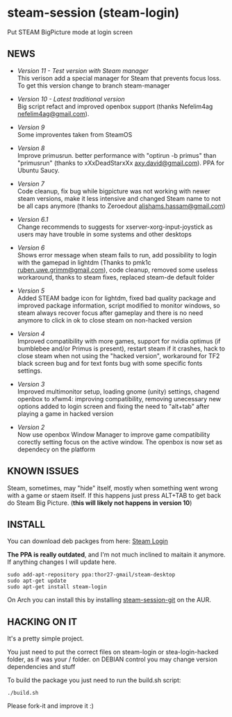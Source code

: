 steam-session (steam-login)
===========

Put STEAM BigPicture mode at login screen

NEWS
----
* *Version 11 - Test version with Steam manager* <br/>
This  verison add a special manager for Steam that prevents focus loss.
To get this version change to branch steam-manager

* *Version 10 - Latest traditional version* <br/>
Big script refact and improved openbox support (thanks Nefelim4ag <nefelim4ag@gmail.com>).

* *Version 9* <br/>
Some improventes taken from SteamOS

* *Version 8* <br/>
Improve primusrun. better performance with "optirun -b primus" than "primusrun" (thanks to xXxDeadStarxXx <axy.david@gmail.com>). PPA for Ubuntu Saucy.

* *Version 7* <br/>
Code cleanup, fix bug while bigpicture was not working with newer steam versions, make it less intensive and changed Steam name to not be all caps anymore (thanks to Zeroedout <alishams.hassam@gmail.com>)

* *Version 6.1* <br/>
Change recommends to suggests for xserver-xorg-input-joystick as users may have trouble in some systems and other desktops

* *Version 6* <br/>
Shows error message when steam fails to run, add possibility to login with the gamepad in lightdm (Thanks to  pmk1c <ruben.uwe.grimm@gmail.com>), code cleanup, removed some useless workaround, thanks to steam fixes, replaced steam-de default folder

* *Version 5* <br/>
Added STEAM badge icon for lightdm, fixed bad quality package and improved package information, script modified to monitor windows, so steam always recover focus after gameplay and there is no need anymore to click in ok to close steam on non-hacked version

* *Version 4* <br/>
Improved compatibility with more games, support for nvidia optimus (if bumblebee and/or Primus is present), restart steam if it crashes, hack to close steam when not using the "hacked version", workaround for TF2 black screen bug and for text fonts bug with some specific fonts settings.

* *Version 3* <br/>
Improved multimonitor setup, loading gnome (unity) settings, chagend openbox to xfwm4: improving compatibility, removing unecessary new options added to login screen and fixing the need to "alt+tab" after playing a game in hacked version

* *Version 2* <br/>
Now use openbox Window Manager to improve game compatibility corectly setting focus on the active window. The openbox is now set as dependecy on the platform

KNOWN ISSUES
------------

Steam, sometimes, may "hide" itself, mostly when something went wrong with a game or staem itself. If this happens just press ALT+TAB to get back do Steam Big Picture. (**this will likely not happens in version 10**)

INSTALL
-------
You can download deb packges from here:  <a href="https://drive.google.com/drive/folders/0B0E1Hoh3ktodYnk4NF9VY1dnblE?usp=sharing">Steam Login</a>

**The PPA is really outdated**, and I'm not much inclined to maitain it anymore. If
anything changes I will update here.
```
sudo add-apt-repository ppa:thor27-gmail/steam-desktop
sudo apt-get update
sudo apt-get install steam-login
```

On Arch you can install this by installing <a href="https://aur.archlinux.org/packages/steam-session-git/">steam-session-git</a> on the AUR.

HACKING ON IT
-------------
It's a pretty simple project.

You just need to put the correct files on steam-login or stea-login-hacked folder, as if was your / folder. on DEBIAN control you may change version dependencies and stuff

To build the package you just need to run the build.sh script:

```
./build.sh
```

Please fork-it and improve it :)
